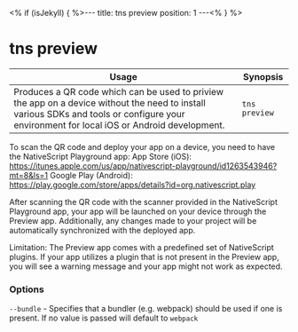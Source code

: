 <% if (isJekyll) { %>---
title: tns preview
position: 1
---<% } %>
# tns preview


Usage | Synopsis
---|---
Produces a QR code which can be used to priview the app on a device without the need to install various SDKs and tools or configure your environment for local iOS or Android development. | `tns preview`

To scan the QR code and deploy your app on a device, you need to have the NativeScript Playground app:
    App Store (iOS): https://itunes.apple.com/us/app/nativescript-playground/id1263543946?mt=8&ls=1
    Google Play (Android): https://play.google.com/store/apps/details?id=org.nativescript.play

After scanning the QR code with the scanner provided in the NativeScript Playground app, your app will be launched on your device through the Preview app. Additionally, any changes made to your project will be automatically synchronized with the deployed app.

Limitation: The Preview app comes with a predefined set of NativeScript plugins. If your app utilizes a plugin that is not present in the Preview app, you will see a warning message and your app might not work as expected.

### Options
`--bundle` - Specifies that a bundler (e.g. webpack) should be used if one is present. If no value is passed will default to `webpack`